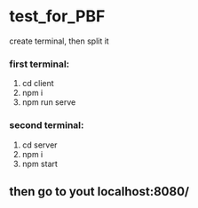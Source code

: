 # test_for_PBF
create terminal, then split it

### first terminal:
1. cd client
2. npm i
3. npm run serve

### second terminal:
1. cd server
2. npm i
3. npm start

## then go to yout localhost:8080/
